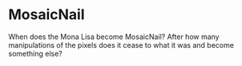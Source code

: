 # MosaicNail
When does the Mona Lisa become MosaicNail? After how many manipulations of the pixels does it cease to what it was and become something else?
